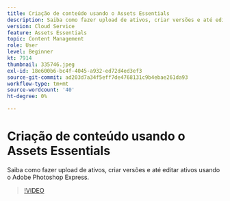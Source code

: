 ```yaml
---
title: Criação de conteúdo usando o Assets Essentials
description: Saiba como fazer upload de ativos, criar versões e até editar ativos usando o Adobe Photoshop Express.
version: Cloud Service
feature: Assets Essentials
topic: Content Management
role: User
level: Beginner
kt: 7914
thumbnail: 335746.jpeg
exl-id: 18e600b6-bc4f-4045-a932-ed72d4ed3ef3
source-git-commit: ad203d7a34f5eff7de4768131c9b4ebae261da93
workflow-type: tm+mt
source-wordcount: '40'
ht-degree: 0%

---
```


# Criação de conteúdo usando o Assets Essentials

Saiba como fazer upload de ativos, criar versões e até editar ativos usando o Adobe Photoshop Express.

>[!VIDEO](https://video.tv.adobe.com/v/335746/?quality=9&learn=on)
